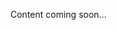 <!--<meta>
{
    "title":"Overview",
    "description":"Learn more about key features of Packet servers.",
    "date": "2019/11/04",
    "tag":["Key Features"]
}
</meta>-->
Content coming soon...
